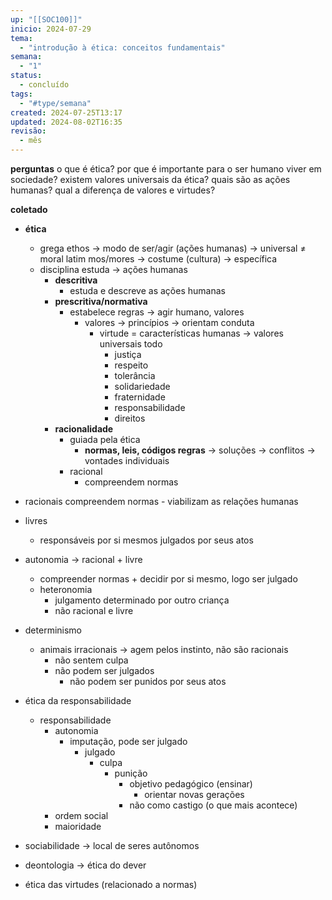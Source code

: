 ```yaml
---
up: "[[SOC100]]"
inicio: 2024-07-29
tema:
  - "introdução à ética: conceitos fundamentais"
semana:
  - "1"
status:
  - concluído
tags:
  - "#type/semana"
created: 2024-07-25T13:17
updated: 2024-08-02T16:35
revisão:
  - mês
---
```

**perguntas**
o que é ética?
por que é importante para o ser humano viver em sociedade?
existem valores universais da ética?
quais são as ações humanas?
qual a diferença de valores e virtudes?


**coletado**
- **ética**
	- grega ethos → modo de ser/agir (ações humanas) → universal
	≠ moral latim mos/mores → costume (cultura) → específica
	- disciplina estuda → ações humanas
		- **descritiva**
			- estuda e descreve as ações humanas
		- **prescritiva/normativa**
			- estabelece regras → agir humano, valores
				- valores → princípios → orientam conduta
					- virtude = características humanas → valores universais todo
						- justiça
						- respeito
						- tolerância
						- solidariedade
						- fraternidade
						- responsabilidade
						- direitos
		- **racionalidade**
			- guiada pela ética
				- **normas, leis, códigos regras** → soluções → conflitos → vontades individuais
			- racional
				- compreendem normas

- racionais
	compreendem normas
		- viabilizam as relações humanas
- livres
	- responsáveis por si mesmos
		julgados por seus atos
- autonomia → racional + livre
	- compreender normas + decidir por si mesmo, logo ser julgado
	- heteronomia
		- julgamento determinado por outro
		criança
		- não racional e livre

- determinismo
	- animais irracionais → agem pelos instinto, não são racionais
		- não sentem culpa
		- não podem ser julgados
			- não podem ser punidos por seus atos


- ética da responsabilidade
	- responsabilidade
		- autonomia
			- imputação, pode ser julgado
				- julgado
					- culpa
						- punição
							- objetivo pedagógico (ensinar)
								- orientar novas gerações
							- não como castigo (o que mais acontece)		
		- ordem social
		- maioridade
				
- sociabilidade → local de seres autônomos

- deontologia → ética do dever
- ética das virtudes (relacionado a normas)
	